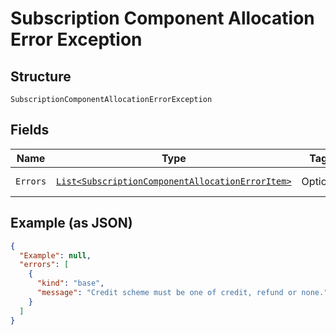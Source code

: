 
# Subscription Component Allocation Error Exception

## Structure

`SubscriptionComponentAllocationErrorException`

## Fields

| Name | Type | Tags | Description | Getter | Setter |
|  --- | --- | --- | --- | --- | --- |
| `Errors` | [`List<SubscriptionComponentAllocationErrorItem>`](../../doc/models/subscription-component-allocation-error-item.md) | Optional | - | List<SubscriptionComponentAllocationErrorItem> getErrors() | setErrors(List<SubscriptionComponentAllocationErrorItem> errors) |

## Example (as JSON)

```json
{
  "Example": null,
  "errors": [
    {
      "kind": "base",
      "message": "Credit scheme must be one of credit, refund or none."
    }
  ]
}
```

